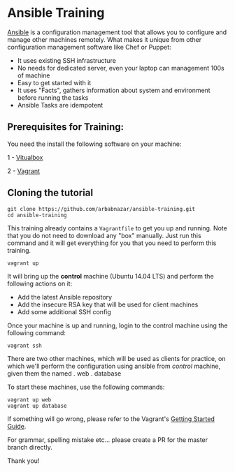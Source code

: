 # Ansible Training
[Ansible](http://docs.ansible.com/ansible/) is a configuration management tool that allows you to configure and manage other machines remotely. What makes it unique from other configuration management software like Chef or Puppet:

- It uses existing SSH infrastructure
- No needs for dedicated server, even your laptop can management 100s of machine
- Easy to get started with it
- It uses "Facts", gathers information about system and environment before running the tasks
- Ansible Tasks are idempotent

Prerequisites for Training:
------------------------------
You need the install the following software on your machine:

 1 - [Vitualbox](https://www.virtualbox.org/wiki/Downloads)

 2 - [Vagrant](https://www.vagrantup.com)

Cloning the tutorial
-----------------------
```shell
git clone https://github.com/arbabnazar/ansible-training.git
cd ansible-training
```
This training already contains a `Vagrantfile` to get you up and running. Note that you do not need to download any "box" manually. Just run this command and it will get everything for you that you need to perform this training.
```shell
vagrant up
```
It will bring up the **control** machine (Ubuntu 14.04 LTS) and perform the following actions on it:
- Add the latest  Ansible repository
- Add the insecure RSA key that will be used for client machines
- Add some additional SSH config

Once your machine is up and running, login to the control machine using the following command:
```
vagrant ssh
```
There are two other machines, which will be used as clients for practice, on which we'll perform the  configuration using ansible from *control* machine, given them the named 
. web
. database

To start these machines, use the following commands:
```
vagrant up web
vagrant up database
```
If something will go wrong, please refer to the Vagrant's [Getting Started Guide](http://docs.vagrantup.com/v2/getting-started/index.html).

For  grammar, spelling mistake etc... please create a PR for the master branch directly.

Thank you!
